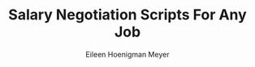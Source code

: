 ---
title: Salary Negotiation Scripts For Any Job
publication: glassdoor
article_url: https://www.glassdoor.com/blog/salary-negotiation-scripts-for-any-job/
author: Eileen Hoenigman Meyer
thumbnail: glassdoor.jpeg
publication_date: 03-30-2020
---